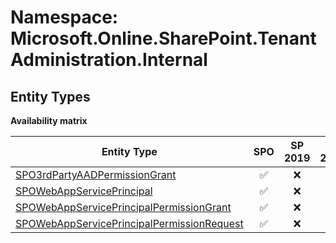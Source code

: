 # Namespace: Microsoft.Online.SharePoint.TenantAdministration.Internal

## Entity Types

**Availability matrix**

Entity Type | SPO | SP 2019 | SP 2016 | SP 2013
----------|:---:|:-------:|:-------:|:-------:
[SPO3rdPartyAADPermissionGrant](./EntityTypes/SPO3rdPartyAADPermissionGrant.md) | ✅ | ❌ | ❌ | ❌
[SPOWebAppServicePrincipal](./EntityTypes/SPOWebAppServicePrincipal.md) | ✅ | ❌ | ❌ | ❌
[SPOWebAppServicePrincipalPermissionGrant](./EntityTypes/SPOWebAppServicePrincipalPermissionGrant.md) | ✅ | ❌ | ❌ | ❌
[SPOWebAppServicePrincipalPermissionRequest](./EntityTypes/SPOWebAppServicePrincipalPermissionRequest.md) | ✅ | ❌ | ❌ | ❌